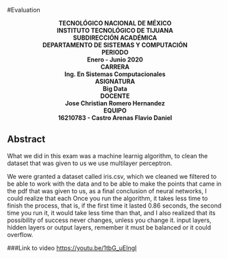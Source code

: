 #Evaluation
<b><p align="center">
                                                 TECNOLÓGICO NACIONAL DE MÉXICO</br>
                                                INSTITUTO TECNOLÓGICO DE TIJUANA</br>
                                                      SUBDIRECCIÓN ACADÉMICA</br>
                                              DEPARTAMENTO DE SISTEMAS Y COMPUTACIÓN</br> 
                                                           PERIODO</br>
                                                      Enero - Junio 2020</br>
                                                           CARRERA</br>
                                               Ing. En Sistemas Computacionales</br>
                                                          ASIGNATURA</br> 
                                                          Big Data </br>
                                                           DOCENTE</br>
                                                Jose Christian Romero Hernandez</br>
                                                           EQUIPO</br>
                                             16210783 - Castro Arenas Flavio Daniel</br>  
                                             


</p></b>

## Abstract

What we did in this exam was a machine learnig algorithm, to clean the dataset that was given to us we use multilayer perceptron.

We were granted a dataset called iris.csv, which we cleaned we filtered to be able to work with the data and to be able to make the points that came in the pdf that was given to us, as a final conclusion of neural networks, I could realize that each Once you run the algorithm, it takes less time to finish the process, that is, if the first time it lasted 0.86 seconds, the second time you run it, it would take less time than that, and I also realized that its possibility of success never changes, unless you change it. input layers, hidden layers or output layers, remember it must be balanced or it could overflow.

###Link to video https://youtu.be/1tbG_uEIngI
